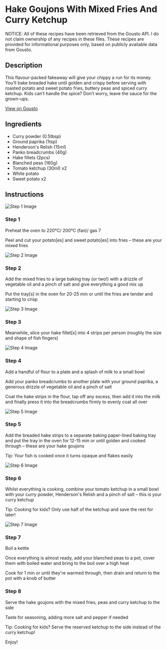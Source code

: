 # Hake Goujons With Mixed Fries And Curry Ketchup

NOTICE: All of these recipes have been retrieved from the Gousto API. I do not claim ownership of any recipes in these files. These recipes are provided for informational purposes only, based on publicly available data from Gousto.

## Description

This flavour-packed fakeaway will give your chippy a run for its money. You’ll bake breaded hake until golden and crispy before serving with roasted potato and sweet potato fries, buttery peas and spiced curry ketchup. Kids can’t handle the spice? Don’t worry, leave the sauce for the grown-ups. 

[View on Gousto](https://www.gousto.co.uk/recipes/cookbook/hake-goujons-with-mixed-fries-and-curry-ketchup)

## Ingredients

- Curry powder (0.5tbsp)
- Ground paprika (1tsp)
- Henderson's Relish (15ml)
- Panko breadcrumbs (40g)
- Hake fillets (2pcs)
- Blanched peas (160g)
- Tomato ketchup (30ml) x2
- White potato
- Sweet potato x2

## Instructions

![Step 1 Image](https://production-media.gousto.co.uk/cms/recipe-step-image/step-1-1701167912852-x200.jpg)

### Step 1

Preheat the oven to 220°C/ 200°C (fan)/ gas 7

Peel and cut your potato[es] and sweet potato[es] into fries – these are your mixed fries

![Step 2 Image](https://production-media.gousto.co.uk/cms/recipe-step-image/step-2-1701167928400-x200.jpg)

### Step 2

Add the mixed fries to a large baking tray (or two!) with a drizzle of vegetable oil and a pinch of salt and give everything a good mix up

Put the tray[s] in the oven for 20-25 min or until the fries are tender and starting to crisp

![Step 3 Image](https://production-media.gousto.co.uk/cms/recipe-step-image/step-3-1701167947858-x200.jpg)

### Step 3

Meanwhile, slice your hake fillet[s] into 4 strips per person (roughly the size and shape of fish fingers)

![Step 4 Image](https://production-media.gousto.co.uk/cms/recipe-step-image/step-4-1701167964073-x200.jpg)

### Step 4

Add a handful of flour to a plate and a splash of milk to a small bowl

Add your panko breadcrumbs to another plate with your ground paprika, a generous drizzle of vegetable oil and a pinch of salt

Coat the hake strips in the flour, tap off any excess, then add it into the milk and finally press it into the breadcrumbs firmly to evenly coat all over

![Step 5 Image](https://production-media.gousto.co.uk/cms/recipe-step-image/step-5-1701167980816-x200.jpg)

### Step 5

Add the breaded hake strips to a separate baking paper-lined baking tray and put the tray in the oven for 12-15 min or until golden and cooked through – these are your hake goujons

Tip: Your fish is cooked once it turns opaque and flakes easily

![Step 6 Image](https://production-media.gousto.co.uk/cms/recipe-step-image/step-6-1701167994007-x200.jpg)

### Step 6

Whilst everything is cooking, combine your tomato ketchup in a small bowl with your curry powder, Henderson's Relish and a pinch of salt – this is your curry ketchup

<span class="text-danger">Tip: Cooking for kids? Only use half of the ketchup and save the rest for later!</span>

![Step 7 Image](https://production-media.gousto.co.uk/cms/recipe-step-image/step-7-1701168006740-x200.jpg)

### Step 7

Boil a kettle

Once everything is almost ready, add your blanched peas to a pot, cover them with boiled water and bring to the boil over a high heat

Cook for 1 min or until they're warmed through, then drain and return to the pot with a knob of butter

### Step 8

Serve the hake goujons with the mixed fries, peas and curry ketchup to the side

Taste for seasoning, adding more salt and pepper if needed

<span class="text-danger">Tip: Cooking for kids? Serve the reserved ketchup to the side instead of the curry ketchup!</span>

Enjoy!

